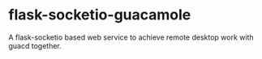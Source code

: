 # flask-socketio-guacamole
A flask-socketio based web service to achieve remote desktop work with guacd together.
